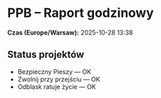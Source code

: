 # PPB – Raport godzinowy
**Czas (Europe/Warsaw):** 2025-10-28 13:38

## Status projektów
- Bezpieczny Pieszy — OK
- Zwolnij przy przejściu — OK
- Odblask ratuje życie — OK

